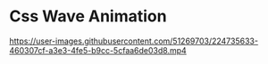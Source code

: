 # Css Wave Animation

https://user-images.githubusercontent.com/51269703/224735633-460307cf-a3e3-4fe5-b9cc-5cfaa6de03d8.mp4

